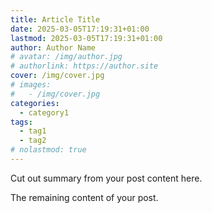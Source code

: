 ```yaml
---
title: Article Title
date: 2025-03-05T17:19:31+01:00
lastmod: 2025-03-05T17:19:31+01:00
author: Author Name
# avatar: /img/author.jpg
# authorlink: https://author.site
cover: /img/cover.jpg
# images:
#   - /img/cover.jpg
categories:
  - category1
tags:
  - tag1
  - tag2
# nolastmod: true
---
```


Cut out summary from your post content here.

<!--more-->

The remaining content of your post.
